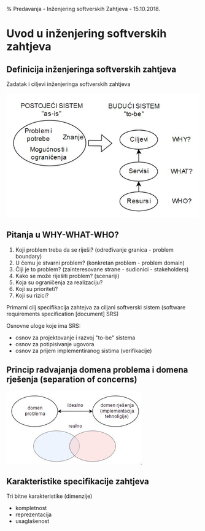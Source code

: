 % Predavanja - Inženjering softverskih Zahtjeva - 15.10.2018.

# Uvod u inženjering softverskih zahtjeva

## Definicija inženjeringa softverskih zahtjeva

Zadatak i ciljevi inženjeringa softverskih zahtjeva

![Ciljevi](https://github.com/Milos5/fax/blob/master/isz/predavanja/slike/Slika_01.jpg "Zadatak i ciljevi")

## Pitanja u WHY-WHAT-WHO?
1. Koji problem treba da se riješi? (određivanje granica - problem boundary)
2. U čemu je stvarni problem? (konkretan problem - problem domain)
3. Čiji je to problem? (zainteresovane strane - sudionici - stakeholders)
4. Kako se može riješiti problem? (scenariji)
5. Koja su ograničenja za realizaciju?
6. Koji su prioriteti?
7. Koji su rizici?

Primarni cilj specifikacija zahtejva za ciljani softverski sistem (software requirements specification [document] SRS)

Osnovne uloge koje ima SRS:
- osnov za projektovanje i razvoj "to-be" sistema
- osnov za potipisivanje ugovora
- osnov za prijem implementiranog sistima (verifikacije)

## Princip radvajanja domena problema i domena rješenja (separation of concerns)

![Razdvajanje](https://github.com/Milos5/fax/blob/master/isz/predavanja/slike/Slika_02.jpg "Princip razdvajanja domena problema i domena rješenja")

## Karakteristike specifikacije zahtjeva

Tri bitne karakteristike (dimenzije)
- kompletnost
- reprezentacija
- usaglašenost

